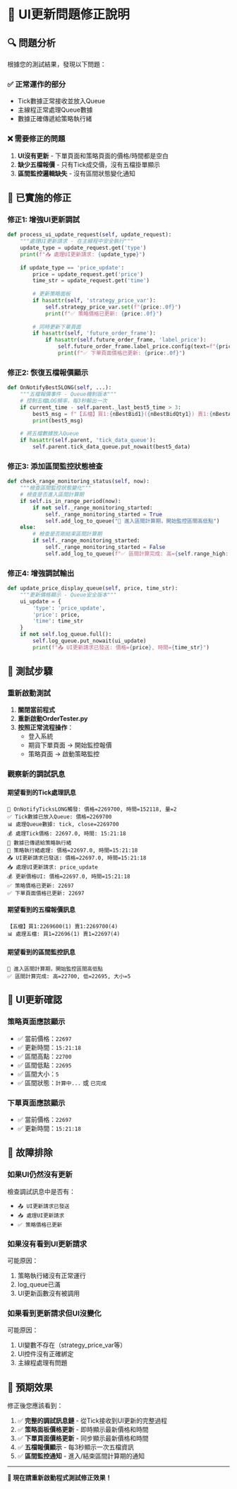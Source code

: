 # 🔧 UI更新問題修正說明

## 🔍 **問題分析**

根據您的測試結果，發現以下問題：

### ✅ **正常運作的部分**
- Tick數據正常接收並放入Queue
- 主線程正常處理Queue數據
- 數據正確傳遞給策略執行緒

### ❌ **需要修正的問題**
1. **UI沒有更新** - 下單頁面和策略頁面的價格/時間都是空白
2. **缺少五檔報價** - 只有Tick成交價，沒有五檔掛單顯示
3. **區間監控邏輯缺失** - 沒有區間狀態變化通知

## 🔧 **已實施的修正**

### **修正1: 增強UI更新調試**
```python
def process_ui_update_request(self, update_request):
    """處理UI更新請求 - 在主線程中安全執行"""
    update_type = update_request.get('type')
    print(f"📥 處理UI更新請求: {update_type}")
    
    if update_type == 'price_update':
        price = update_request.get('price')
        time_str = update_request.get('time')
        
        # 更新策略面板
        if hasattr(self, 'strategy_price_var'):
            self.strategy_price_var.set(f"{price:.0f}")
            print(f"✅ 策略價格已更新: {price:.0f}")
        
        # 同時更新下單頁面
        if hasattr(self, 'future_order_frame'):
            if hasattr(self.future_order_frame, 'label_price'):
                self.future_order_frame.label_price.config(text=f"{price:.0f}")
                print(f"✅ 下單頁面價格已更新: {price:.0f}")
```

### **修正2: 恢復五檔報價顯示**
```python
def OnNotifyBest5LONG(self, ...):
    """五檔報價事件 - Queue機制版本"""
    # 控制五檔LOG頻率，每3秒輸出一次
    if current_time - self.parent._last_best5_time > 3:
        best5_msg = f"【五檔】買1:{nBestBid1}({nBestBidQty1}) 賣1:{nBestAsk1}({nBestAskQty1})"
        print(best5_msg)
    
    # 將五檔數據放入Queue
    if hasattr(self.parent, 'tick_data_queue'):
        self.parent.tick_data_queue.put_nowait(best5_data)
```

### **修正3: 添加區間監控狀態檢查**
```python
def check_range_monitoring_status(self, now):
    """檢查區間監控狀態變化"""
    # 檢查是否進入區間計算期
    if self.is_in_range_period(now):
        if not self._range_monitoring_started:
            self._range_monitoring_started = True
            self.add_log_to_queue("🎯 進入區間計算期，開始監控區間高低點")
    else:
        # 檢查是否剛結束區間計算期
        if self._range_monitoring_started:
            self._range_monitoring_started = False
            self.add_log_to_queue(f"✅ 區間計算完成: 高={self.range_high:.0f}, 低={self.range_low:.0f}")
```

### **修正4: 增強調試輸出**
```python
def update_price_display_queue(self, price, time_str):
    """更新價格顯示 - Queue安全版本"""
    ui_update = {
        'type': 'price_update',
        'price': price,
        'time': time_str
    }
    if not self.log_queue.full():
        self.log_queue.put_nowait(ui_update)
        print(f"📤 UI更新請求已發送: 價格={price}, 時間={time_str}")
```

## 🚀 **測試步驟**

### **重新啟動測試**
1. **關閉當前程式**
2. **重新啟動OrderTester.py**
3. **按照正常流程操作**：
   - 登入系統
   - 期貨下單頁面 → 開始監控報價
   - 策略頁面 → 啟動策略監控

### **觀察新的調試訊息**

#### **期望看到的Tick處理訊息**
```
🎯 OnNotifyTicksLONG觸發: 價格=2269700, 時間=152118, 量=2
✅ Tick數據已放入Queue: 價格=2269700
📊 處理Queue數據: tick, close=2269700
💰 處理Tick價格: 22697.0, 時間: 15:21:18
🎯 數據已傳遞給策略執行緒
🎯 策略執行緒處理: 價格=22697.0, 時間=15:21:18
📤 UI更新請求已發送: 價格=22697.0, 時間=15:21:18
📥 處理UI更新請求: price_update
💰 更新價格UI: 價格=22697.0, 時間=15:21:18
✅ 策略價格已更新: 22697
✅ 下單頁面價格已更新: 22697
```

#### **期望看到的五檔報價訊息**
```
【五檔】買1:2269600(1) 賣1:2269700(4)
📊 處理五檔: 買1=22696(1) 賣1=22697(4)
```

#### **期望看到的區間監控訊息**
```
🎯 進入區間計算期，開始監控區間高低點
✅ 區間計算完成: 高=22700, 低=22695, 大小=5
```

## 🎯 **UI更新確認**

### **策略頁面應該顯示**
- ✅ 當前價格：`22697`
- ✅ 更新時間：`15:21:18`
- ✅ 區間高點：`22700`
- ✅ 區間低點：`22695`
- ✅ 區間大小：`5`
- ✅ 區間狀態：`計算中...` 或 `已完成`

### **下單頁面應該顯示**
- ✅ 當前價格：`22697`
- ✅ 更新時間：`15:21:18`

## 📝 **故障排除**

### **如果UI仍然沒有更新**
檢查調試訊息中是否有：
- `📤 UI更新請求已發送`
- `📥 處理UI更新請求`
- `✅ 策略價格已更新`

### **如果沒有看到UI更新請求**
可能原因：
1. 策略執行緒沒有正常運行
2. log_queue已滿
3. UI更新函數沒有被調用

### **如果看到更新請求但UI沒變化**
可能原因：
1. UI變數不存在（strategy_price_var等）
2. UI控件沒有正確綁定
3. 主線程處理有問題

## 🎯 **預期效果**

修正後您應該看到：
1. ✅ **完整的調試訊息鏈** - 從Tick接收到UI更新的完整過程
2. ✅ **策略面板價格更新** - 即時顯示最新價格和時間
3. ✅ **下單頁面價格更新** - 同步顯示最新價格和時間
4. ✅ **五檔報價顯示** - 每3秒顯示一次五檔資訊
5. ✅ **區間監控通知** - 進入/結束區間計算期的通知

---

**🚀 現在請重新啟動程式測試修正效果！**
